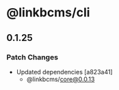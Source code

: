 # @linkbcms/cli

## 0.1.25

### Patch Changes

- Updated dependencies [a823a41]
  - @linkbcms/core@0.0.13
